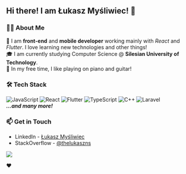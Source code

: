 ## Hi there! I am Łukasz Myśliwiec! 👋
### 👨‍💻 About Me 
🤔 I am **front-end** and **mobile developer** working mainly with *React* and *Flutter*. I love learning new technologies and other things!  
🎓 I am currently studying Computer Science @ **Silesian University of Technology**.  
🎹 In my free time, I like playing on piano and guitar!

### 🛠 Tech Stack
![JavaScript](https://img.shields.io/badge/-JavaScript-5c1ef7?logo=JavaScript&style=flat)
![React](https://img.shields.io/badge/-React-61DAFB?logo=React&style=flat&logoColor=white)
![Flutter](https://img.shields.io/badge/-Flutter-02569B?logo=Flutter&style=flat)
![TypeScript](https://img.shields.io/badge/-TypeScript-white?logo=TypeScript&style=flat)
![C++](https://img.shields.io/badge/-C++-00599C?logo=C%2B%2B&style=flat)
![Laravel](https://img.shields.io/badge/-Laravel-white?logo=Laravel&style=flat)  
***...and many more!***

### :mailbox: Get in Touch
- LinkedIn - [Łukasz Myśliwiec](https://www.linkedin.com/in/%C5%82ukasz-my%C5%9Bliwiec-b246aa161/)
- StackOverflow - [@thelukaszns](https://stackoverflow.com/users/10253926/thelukaszns)

<picture>
<source 
  srcset="https://github-readme-stats-thelukaszns.vercel.app/api?username=TheLukaszNs&theme=onedark&show_icons=true"
  media="(prefers-color-scheme: dark)"
/>
<source
  srcset="https://github-readme-stats-thelukaszns.vercel.app/api?username=TheLukaszNs&show_icons=true"
  media="(prefers-color-scheme: light), (prefers-color-scheme: no-preference)"
/>
<img src="https://github-readme-stats-thelukaszns.vercel.app/api?username=TheLukaszNs&show_icons=true" />
</picture>

:heart:

<!--
**TheLukaszNs/TheLukaszNs** is a ✨ _special_ ✨ repository because its `README.md` (this file) appears on your GitHub profile.

Here are some ideas to get you started:

- 🔭 I’m currently working on ...
- 🌱 I’m currently learning ...
- 👯 I’m looking to collaborate on ...
- 🤔 I’m looking for help with ...
- 💬 Ask me about ...
- 📫 How to reach me: ...
- 😄 Pronouns: ...
- ⚡ Fun fact: ...
-->
